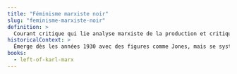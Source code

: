 ```yaml
---
title: "Féminisme marxiste noir"
slug: "feminisme-marxiste-noir"
definition: >
  Courant critique qui lie analyse marxiste de la production et critique du racisme et du patriarcat. Pour Jones, les droits des femmes noires sont constitutifs de la lutte des classes.
historicalContext: >
  Émerge dès les années 1930 avec des figures comme Jones, mais se systématise dans les années 1970 avec des collectifs comme le Combahee River Collective. Il pense l’unité des luttes contre l’exploitation.
books:
  - left-of-karl-marx
---
```

